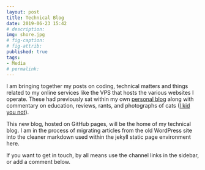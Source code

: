```yaml
---
layout: post
title: Technical Blog
date: 2019-06-23 15:42
# description: 
img: shore.jpg
# fig-caption: 
# fig-attrib: 
published: true
tags:
- Media
# permalink:
---
```

I am bringing together my posts on coding, technical matters and things related to my online services like the VPS that hosts the various websites I operate. These had previously sat within my own [personal blog](https://cullaloe.com) along with commentary on education, reviews, rants, and photographs of cats ([I kid you not](https://500px.com/photo/272137057/take-me-home-by-nick-hood)).

This new blog, hosted on GitHub pages, will be the home of my technical blog. I am in the process of migrating articles from the old WordPress site into the cleaner markdown used within the jekyll static page environment here.

If you want to get in touch, by all means use the channel links in the sidebar, or add a comment below.